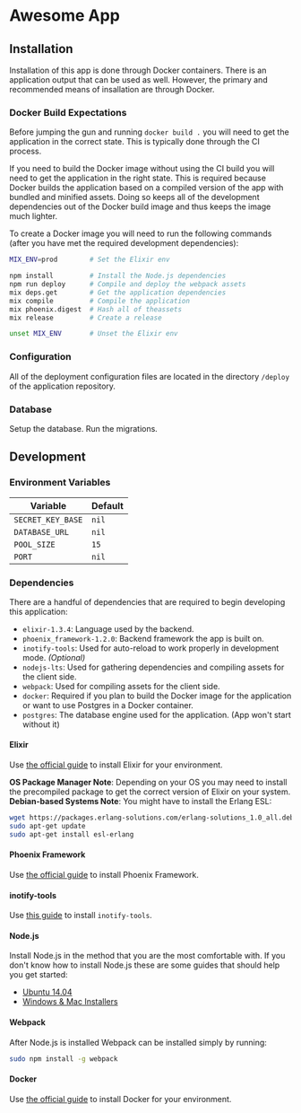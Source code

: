 # Awesome App

## Installation

Installation of this app is done through Docker containers. There is an application output that
can be used as well. However, the primary and recommended means of insallation are through Docker.

### Docker Build Expectations

Before jumping the gun and running `docker build .` you will need to get the application in the correct state. This is typically done through the CI process.

If you need to build the Docker image without using the CI build you will need to get the application in the right state. This is required because Docker builds the application based on a compiled version of the app with bundled and minified assets. Doing so keeps all of the development dependencies out of the Docker build image and thus keeps the image much lighter.

To create a Docker image you will need to run the following commands (after you have met the required development dependencies):

```bash
MIX_ENV=prod        # Set the Elixir env

npm install         # Install the Node.js dependencies
npm run deploy      # Compile and deploy the webpack assets
mix deps.get        # Get the application dependencies
mix compile         # Compile the application
mix phoenix.digest  # Hash all of theassets
mix release         # Create a release

unset MIX_ENV       # Unset the Elixir env
```

### Configuration

All of the deployment configuration files are located in the directory `/deploy` of the application repository.

### Database

Setup the database.
Run the migrations.

## Development

### Environment Variables

| Variable | Default |
| -------- | ------- |
| `SECRET_KEY_BASE` | `nil` |
| `DATABASE_URL` | `nil` |
| `POOL_SIZE` | `15` |
| `PORT` | `nil` |

### Dependencies

There are a handful of dependencies that are required to begin developing this application:

- `elixir-1.3.4`: Language used by the backend.
- `phoenix_framework-1.2.0`: Backend framework the app is built on.
- `inotify-tools`: Used for auto-reload to work properly in development mode. *(Optional)*
- `nodejs-lts`: Used for gathering dependencies and compiling assets for the client side.
- `webpack`: Used for compiling assets for the client side.
- `docker`: Required if you plan to build the Docker image for the application or want to use Postgres in a Docker container.
- `postgres`: The database engine used for the application. (App won't start without it)

#### Elixir

Use [the official guide](http://elixir-lang.org/install.html) to install Elixir for your environment.

**OS Package Manager Note**: Depending on your OS you may need to install the precompiled package to get the correct version of Elixir on your system.
**Debian-based Systems Note**: You might have to install the Erlang ESL:

```bash
wget https://packages.erlang-solutions.com/erlang-solutions_1.0_all.deb && sudo dpkg -i erlang-solutions_1.0_all.deb
sudo apt-get update
sudo apt-get install esl-erlang
```

#### Phoenix Framework

Use [the official guide](http://www.phoenixframework.org/docs/installation) to install Phoenix Framework.

#### inotify-tools

Use [this guide](https://github.com/rvoicilas/inotify-tools/wiki) to install `inotify-tools`.

#### Node.js

Install Node.js in the method that you are the most comfortable with. If you don't know how to install Node.js these are some guides that should help you get started:

- [Ubuntu 14.04](https://www.digitalocean.com/community/tutorials/how-to-install-node-js-on-an-ubuntu-14-04-server)
- [Windows & Mac Installers](https://nodejs.org/en/download/)

#### Webpack

After Node.js is installed Webpack can be installed simply by running:

```bash
sudo npm install -g webpack
```

#### Docker

Use [the official guide](https://docs.docker.com/engine/installation/) to install Docker for your environment.

